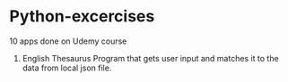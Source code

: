 # Python-excercises
10 apps done on Udemy course

1. English Thesaurus
  Program that gets user input and matches it to the data from local json file.
